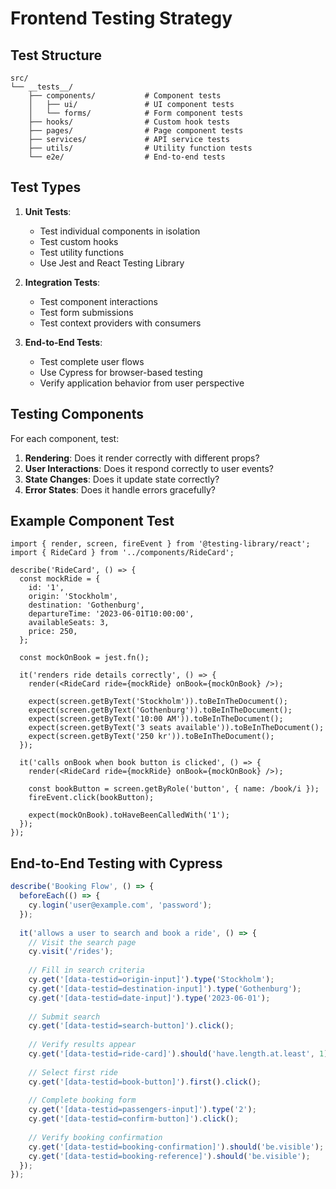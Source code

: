 # Frontend Testing Strategy

## Test Structure

```
src/
└── __tests__/
    ├── components/           # Component tests
    │   ├── ui/               # UI component tests
    │   └── forms/            # Form component tests
    ├── hooks/                # Custom hook tests
    ├── pages/                # Page component tests
    ├── services/             # API service tests
    ├── utils/                # Utility function tests
    └── e2e/                  # End-to-end tests
```

## Test Types

1. **Unit Tests**:
   - Test individual components in isolation
   - Test custom hooks
   - Test utility functions
   - Use Jest and React Testing Library

2. **Integration Tests**:
   - Test component interactions
   - Test form submissions
   - Test context providers with consumers

3. **End-to-End Tests**:
   - Test complete user flows
   - Use Cypress for browser-based testing
   - Verify application behavior from user perspective

## Testing Components

For each component, test:
1. **Rendering**: Does it render correctly with different props?
2. **User Interactions**: Does it respond correctly to user events?
3. **State Changes**: Does it update state correctly?
4. **Error States**: Does it handle errors gracefully?

## Example Component Test

```tsx
import { render, screen, fireEvent } from '@testing-library/react';
import { RideCard } from '../components/RideCard';

describe('RideCard', () => {
  const mockRide = {
    id: '1',
    origin: 'Stockholm',
    destination: 'Gothenburg',
    departureTime: '2023-06-01T10:00:00',
    availableSeats: 3,
    price: 250,
  };
  
  const mockOnBook = jest.fn();
  
  it('renders ride details correctly', () => {
    render(<RideCard ride={mockRide} onBook={mockOnBook} />);
    
    expect(screen.getByText('Stockholm')).toBeInTheDocument();
    expect(screen.getByText('Gothenburg')).toBeInTheDocument();
    expect(screen.getByText('10:00 AM')).toBeInTheDocument();
    expect(screen.getByText('3 seats available')).toBeInTheDocument();
    expect(screen.getByText('250 kr')).toBeInTheDocument();
  });
  
  it('calls onBook when book button is clicked', () => {
    render(<RideCard ride={mockRide} onBook={mockOnBook} />);
    
    const bookButton = screen.getByRole('button', { name: /book/i });
    fireEvent.click(bookButton);
    
    expect(mockOnBook).toHaveBeenCalledWith('1');
  });
});
```

## End-to-End Testing with Cypress

```javascript
describe('Booking Flow', () => {
  beforeEach(() => {
    cy.login('user@example.com', 'password');
  });
  
  it('allows a user to search and book a ride', () => {
    // Visit the search page
    cy.visit('/rides');
    
    // Fill in search criteria
    cy.get('[data-testid=origin-input]').type('Stockholm');
    cy.get('[data-testid=destination-input]').type('Gothenburg');
    cy.get('[data-testid=date-input]').type('2023-06-01');
    
    // Submit search
    cy.get('[data-testid=search-button]').click();
    
    // Verify results appear
    cy.get('[data-testid=ride-card]').should('have.length.at.least', 1);
    
    // Select first ride
    cy.get('[data-testid=book-button]').first().click();
    
    // Complete booking form
    cy.get('[data-testid=passengers-input]').type('2');
    cy.get('[data-testid=confirm-button]').click();
    
    // Verify booking confirmation
    cy.get('[data-testid=booking-confirmation]').should('be.visible');
    cy.get('[data-testid=booking-reference]').should('be.visible');
  });
});
```
